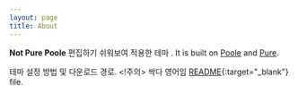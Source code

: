 ```yaml
---
layout: page
title: About
---
```


**Not Pure Poole** 편집하기 쉬워보여 적용한 테마 . It is built on [Poole](https://github.com/poole/poole) and [Pure](https://purecss.io/).

테마 설정 방법 및 다운로드 경로. <!주의> 싹다 영어임 [README](https://github.com/vszhub/not-pure-poole){:target="_blank"} file.
